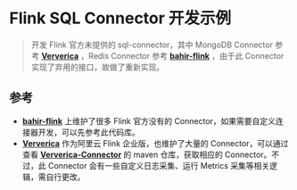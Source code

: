 # Flink SQL Connector 开发示例

> 开发 Flink 官方未提供的 sql-connector，其中 MongoDB Connector 参考 **[Ververica](https://developer.aliyun.com/article/724113)** ，Redis Connector 参考 **[bahir-flink](https://github.com/apache/bahir-flink)** ，由于此 Connector 实现了弃用的接口，故做了重新实现。

## 参考

* **[bahir-flink](https://github.com/apache/bahir-flink)** 上维护了很多 Flink 官方没有的 Connector，如果需要自定义连接器开发，可以先参考此代码库。
* **[Ververica](https://developer.aliyun.com/article/724113)** 作为阿里云 Flink 企业版，也维护了大量的 Connector，可以通过查看 **[Ververica-Connector](https://mvnrepository.com/search?q=Ververica)** 的 maven 仓库，获取相应的 Connector。不过，此 Connector 会有一些自定义日志采集、运行 Metrics 采集等相关逻辑，需自行更改。


